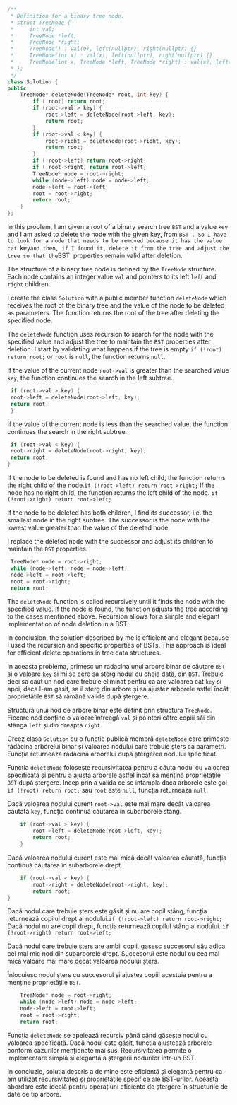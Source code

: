 ```cpp
/**
 * Definition for a binary tree node.
 * struct TreeNode {
 *     int val;
 *     TreeNode *left;
 *     TreeNode *right;
 *     TreeNode() : val(0), left(nullptr), right(nullptr) {}
 *     TreeNode(int x) : val(x), left(nullptr), right(nullptr) {}
 *     TreeNode(int x, TreeNode *left, TreeNode *right) : val(x), left(left), right(right) {}
 * };
 */
class Solution {
public:
    TreeNode* deleteNode(TreeNode* root, int key) {
        if (!root) return root;
        if (root->val > key) {
            root->left = deleteNode(root->left, key);
            return root;
        }
        if (root->val < key) {
            root->right = deleteNode(root->right, key);
            return root;
        }
        if (!root->left) return root->right;
        if (!root->right) return root->left;
        TreeNode* node = root->right;
        while (node->left) node = node->left;
        node->left = root->left;
        root = root->right;
        return root;
    }
};
```

In this problem, I am given a root of a binary search tree `BST` and a value `key` and I am asked to delete the node with the given key, from `BST'.
So I have to look for a node that needs to be removed because it has the value cat `key` and then, if I found it, delete it from the tree and adjust the tree so that the `BST' properties remain valid after deletion.

The structure of a binary tree node is defined by the `TreeNode` structure. Each node contains an integer value `val` and pointers to its left `left` and `right` children.

I create the class `Solution` with a public member function `deleteNode` which receives the root of the binary tree and the value of the node to be deleted as parameters. The function returns the root of the tree after deleting the specified node.

The `deleteNode` function uses recursion to search for the node with the specified value and adjust the tree to maintain the `BST` properties after deletion.
I start by validating what happens if the tree is empty `if (!root) return root;` or `root` is `null`, the function returns `null`.

If the value of the current node `root->val` is greater than the searched value `key`, the function continues the search in the left subtree.

```cpp
 if (root->val > key) {
 root->left = deleteNode(root->left, key);
 return root;
 }
 ```

If the value of the current node is less than the searched value, the function continues the search in the right subtree.
```cpp
 if (root->val < key) {
 root->right = deleteNode(root->right, key);
 return root;
}
```

If the node to be deleted is found and has no left child, the function returns the right child of the node.`if (!root->left) return root->right;`
If the node has no right child, the function returns the left child of the node. `if (!root->right) return root->left;`

If the node to be deleted has both children, I find its successor, i.e. the smallest node in the right subtree.
The successor is the node with the lowest value greater than the value of the deleted node.

I replace the deleted node with the successor and adjust its children to maintain the `BST` properties.

```cpp
 TreeNode* node = root->right;
 while (node->left) node = node->left;
 node->left = root->left;
 root = root->right;
 return root;
```

The `deleteNode` function is called recursively until it finds the node with the specified value. If the node is found, the function adjusts the tree according to the cases mentioned above. Recursion allows for a simple and elegant implementation of node deletion in a BST.

In conclusion, the solution described by me is efficient and elegant because I used the recursion and specific properties of BSTs.
This approach is ideal for efficient delete operations in tree data structures.



In aceasta problema, primesc un radacina unui arbore binar de căutare `BST` si o valoare `key` si mi se cere sa sterg nodul cu cheia dată, din `BST`.
Trebuie deci sa caut un nod care trebuie eliminat pentru ca are valoarea cat `key` si apoi, daca l-am gasit, sa il sterg din arbore și sa ajustez arborele astfel încât proprietățile `BST` să rămână valide după ștergere.

Structura unui nod de arbore binar este definit prin structura `TreeNode`. Fiecare nod conține o valoare întreagă `val` și pointeri către copiii săi din stânga `left` și din dreapta `right`.

Creez clasa `Solution` cu o funcție publică membră `deleteNode` care primește rădăcina arborelui binar și valoarea nodului care trebuie șters ca parametri. Funcția returnează rădăcina arborelui după ștergerea nodului specificat.

Funcția `deleteNode` folosește recursivitatea pentru a căuta nodul cu valoarea specificată și pentru a ajusta arborele astfel încât să mențină proprietățile `BST` după ștergere. 
Incep prin a valida ce se intampla daca arborele este gol `if (!root) return root;` sau `root` este `null`, funcția returnează `null`.

Dacă valoarea nodului curent `root->val` este mai mare decât valoarea căutată `key`, funcția continuă căutarea în subarborele stâng.
```cpp
    if (root->val > key) {
        root->left = deleteNode(root->left, key);
        return root;
    }
 ```

Dacă valoarea nodului curent este mai mică decât valoarea căutată, funcția continuă căutarea în subarborele drept.
```cpp
    if (root->val < key) {
        root->right = deleteNode(root->right, key);
        return root;
}
```

Dacă nodul care trebuie șters este găsit și nu are copil stâng, funcția returnează copilul drept al nodului.`if (!root->left) return root->right;`
Dacă nodul nu are copil drept, funcția returnează copilul stâng al nodului. `if (!root->right) return root->left;`

Dacă nodul care trebuie șters are ambii copii, gasesc succesorul său adica cel mai mic nod din subarborele drept.
Succesorul este nodul cu cea mai mică valoare mai mare decât valoarea nodului șters.

Înlocuiesc nodul șters cu succesorul și ajustez copiii acestuia pentru a menține proprietățile `BST`.

```cpp
    TreeNode* node = root->right;
    while (node->left) node = node->left;
    node->left = root->left;
    root = root->right;
    return root;
```

Funcția `deleteNode` se apelează recursiv până când găsește nodul cu valoarea specificată. Dacă nodul este găsit, funcția ajustează arborele conform cazurilor menționate mai sus. Recursivitatea permite o implementare simplă și elegantă a ștergerii nodurilor într-un BST.

In concluzie, solutia descris a de mine este eficientă și elegantă pentru ca am utilizat recursivitatea și proprietățile specifice ale BST-urilor.
Această abordare este ideală pentru operațiuni eficiente de ștergere în structurile de date de tip arbore.